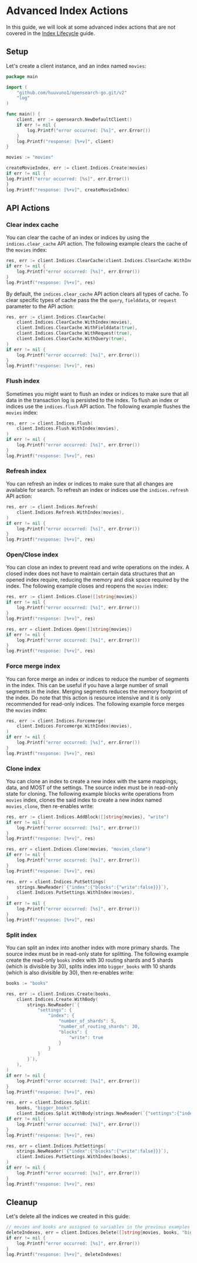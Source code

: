 # Advanced Index Actions

In this guide, we will look at some advanced index actions that are not covered in the [Index Lifecycle](index_lifecycle.md) guide.

## Setup

Let's create a client instance, and an index named `movies`:

```go
package main

import (
    "github.com/huuvuno1/opensearch-go.git/v2"
    "log"
)

func main() {
    client, err := opensearch.NewDefaultClient()
    if err != nil {
        log.Printf("error occurred: [%s]", err.Error())
    }
    log.Printf("response: [%+v]", client)
}

movies := "movies"

createMovieIndex, err := client.Indices.Create(movies)
if err != nil {
log.Printf("error occurred: [%s]", err.Error())
}
log.Printf("response: [%+v]", createMovieIndex)
```

## API Actions

### Clear index cache

You can clear the cache of an index or indices by using the `indices.clear_cache` API action. The following example clears the cache of the `movies` index:

```go
res, err := client.Indices.ClearCache(client.Indices.ClearCache.WithIndex(movies))
if err != nil {
    log.Printf("error occurred: [%s]", err.Error())
}
log.Printf("response: [%+v]", res)
```

By default, the `indices.clear_cache` API action clears all types of cache. To clear specific types of cache pass the the `query`, `fielddata`, or `request` parameter to the API action:

```go
res, err := client.Indices.ClearCache(
    client.Indices.ClearCache.WithIndex(movies),
    client.Indices.ClearCache.WithFielddata(true),
    client.Indices.ClearCache.WithRequest(true),
    client.Indices.ClearCache.WithQuery(true),
)
if err != nil {
    log.Printf("error occurred: [%s]", err.Error())
}
log.Printf("response: [%+v]", res)
```

### Flush index

Sometimes you might want to flush an index or indices to make sure that all data in the transaction log is persisted to the index. To flush an index or indices use the `indices.flush` API action. The following example flushes the `movies` index:

```go
res, err := client.Indices.Flush(
    client.Indices.Flush.WithIndex(movies),
)
if err != nil {
    log.Printf("error occurred: [%s]", err.Error())
}
log.Printf("response: [%+v]", res)
```

### Refresh index

You can refresh an index or indices to make sure that all changes are available for search. To refresh an index or indices use the `indices.refresh` API action:

```go
res, err := client.Indices.Refresh(
    client.Indices.Refresh.WithIndex(movies),
)
if err != nil {
    log.Printf("error occurred: [%s]", err.Error())
}
log.Printf("response: [%+v]", res)
```

### Open/Close index

You can close an index to prevent read and write operations on the index. A closed index does not have to maintain certain data structures that an opened index require, reducing the memory and disk space required by the index. The following example closes and reopens the `movies` index:

```go
res, err := client.Indices.Close([]string{movies})
if err != nil {
    log.Printf("error occurred: [%s]", err.Error())
}
log.Printf("response: [%+v]", res)

res, err = client.Indices.Open([]string{movies})
if err != nil {
    log.Printf("error occurred: [%s]", err.Error())
}
log.Printf("response: [%+v]", res)
```

### Force merge index

You can force merge an index or indices to reduce the number of segments in the index. This can be useful if you have a large number of small segments in the index. Merging segments reduces the memory footprint of the index. Do note that this action is resource intensive and it is only recommended for read-only indices. The following example force merges the `movies` index:

```go
res, err := client.Indices.Forcemerge(
    client.Indices.Forcemerge.WithIndex(movies),
)
if err != nil {
    log.Printf("error occurred: [%s]", err.Error())
}
log.Printf("response: [%+v]", res)
```

### Clone index

You can clone an index to create a new index with the same mappings, data, and MOST of the settings. The source index must be in read-only state for cloning. The following example blocks write operations from `movies` index, clones the said index to create a new index named `movies_clone`, then re-enables write:

```go
res, err := client.Indices.AddBlock([]string{movies}, "write")
if err != nil {
    log.Printf("error occurred: [%s]", err.Error())
}
log.Printf("response: [%+v]", res)

res, err = client.Indices.Clone(movies, "movies_clone")
if err != nil {
    log.Printf("error occurred: [%s]", err.Error())
}
log.Printf("response: [%+v]", res)

res, err = client.Indices.PutSettings(
    strings.NewReader(`{"index":{"blocks":{"write":false}}}`),
    client.Indices.PutSettings.WithIndex(movies),
)
if err != nil {
    log.Printf("error occurred: [%s]", err.Error())
}
log.Printf("response: [%+v]", res)
```

### Split index

You can split an index into another index with more primary shards. The source index must be in read-only state for splitting. The following example create the read-only `books` index with 30 routing shards and 5 shards (which is divisible by 30), splits index into `bigger_books` with 10 shards (which is also divisible by 30), then re-enables write:

```go
books := "books"

res, err := client.Indices.Create(books,
    client.Indices.Create.WithBody(
        strings.NewReader(`{
            "settings": {
                "index": {
                    "number_of_shards": 5,
                    "number_of_routing_shards": 30,
                    "blocks": {
                        "write": true
                    }
                }
            }
        }`),
    ),
)
if err != nil {
    log.Printf("error occurred: [%s]", err.Error())
}
log.Printf("response: [%+v]", res)

res, err = client.Indices.Split(
    books, "bigger_books",
    client.Indices.Split.WithBody(strings.NewReader(`{"settings":{"index":{"number_of_shards": 10}}}`)))
if err != nil {
    log.Printf("error occurred: [%s]", err.Error())
}
log.Printf("response: [%+v]", res)

res, err = client.Indices.PutSettings(
    strings.NewReader(`{"index":{"blocks":{"write":false}}}`),
    client.Indices.PutSettings.WithIndex(books),
)
if err != nil {
    log.Printf("error occurred: [%s]", err.Error())
}
log.Printf("response: [%+v]", res)
```

## Cleanup

Let's delete all the indices we created in this guide:

```go
// movies and books are assigned to variables in the previous examples
deleteIndexes, err = client.Indices.Delete([]string{movies, books, "bigger_books", "movies_clone"})
if err != nil {
    log.Printf("error occurred: [%s]", err.Error())
}
log.Printf("response: [%+v]", deleteIndexes)
```
